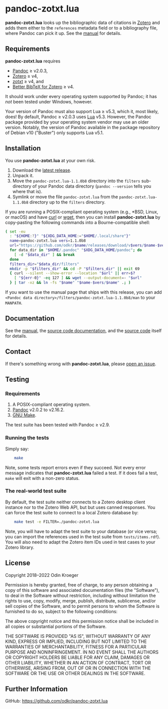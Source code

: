 # pandoc-zotxt.lua

**pandoc-zotxt.lua** looks up the bibliographic data of citations in
[Zotero](https://www.zotero.org/) and adds them either to the `references`
metadata field or to a bibliography file, where Pandoc can pick it up.
See the [manual](man/man1/pandoc-zotxt.lua.rst) for details.


## Requirements

**pandoc-zotxt.lua** requires

* [Pandoc](https://www.pandoc.org/) ≥ v2.0.3,
* [Zotero](https://www.zotero.org/) ≥ v4,
* [zotxt](https://github.com/egh/zotxt/) ≥ v4, and
* [Better BibTeX for Zotero](https://retorque.re/zotero-better-bibtex/) ≥ v4.

It should work under every operating system supported by Pandoc;
it has *not* been tested under Windows, however.

Your version of Pandoc must also support Lua ≥ v5.3, which it, most likely,
does! By default, Pandoc ≥ v2.0.3 uses [Lua](https://www.lua.org/) v5.3.
However, the Pandoc package provided by your operating system vendor may use
an older version. Notably, the version of Pandoc available in the package
repository of Debian v10 ("Buster") only supports Lua v5.1.


## Installation

You use **pandoc-zotxt.lua** at your own risk.

1. Download the
   [latest release](https://github.com/odkr/pandoc-zotxt.lua/releases/latest).
2. Unpack it.
3. Move the `pandoc-zotxt.lua-1.1.0b8` directory into the
   `filters` sub-directory of your Pandoc data directory
   (`pandoc --version` tells you where that is).
4. Symlink or move the file `pandoc-zotxt.lua` from the
   `pandoc-zotxt.lua-1.1.0b8` directory up to the `filters` directory.

If you are running a POSIX-compliant operating system (e.g., *BSD,
Linux, or macOS) and have [curl](https://curl.haxx.se/) or 
[wget](https://www.gnu.org/software/wget/), then you can install
**pandoc-zotxt.lua** by copy-pasting the following commands
into a Bourne-compatible shell:

```sh
( set -eu
  : "${HOME:?}" "${XDG_DATA_HOME:="$HOME/.local/share"}"
  name=pandoc-zotxt.lua vers=1.1.0b8
  url="https://github.com/odkr/$name/releases/download/v$vers/$name-$vers.tgz"
  for data_dir in "$HOME/.pandoc" "$XDG_DATA_HOME/pandoc"; do
    [ -d "$data_dir" ] && break
  done
  filters_dir="$data_dir/filters"
  mkdir -p "$filters_dir" && cd -P "$filters_dir" || exit 69
  { curl --silent --show-error --location "$url" || err=$?
    [ "${err-0}" -eq 127 ] && wget --output-document=- "$url"
  } | tar -xz && ln -fs "$name" "$name-$vers/$name" .; )
```

If you want to use the manual page that ships with this release, you
can add `<Pandoc data directory>/filters/pandoc-zotxt.lua-1.1.0b8/man`
to your `MANPATH`.


## Documentation

See the [manual](man/man1/pandoc-zotxt.lua.rst),
the [source code documentation](https://odkr.github.io/pandoc-zotxt.lua/),
and the [source code](pandoc-zotxt.lua) itself for details.


## Contact

If there's something wrong with **pandoc-zotxt.lua**, please
[open an issue](https://github.com/odkr/pandoc-zotxt.lua/issues).


## Testing

### Requirements

1. A POSIX-compliant operating system.
2. [Pandoc](https://www.pandoc.org/) v2.0.2 to v2.16.2.
3. [GNU Make](https://www.gnu.org/software/make/).

The test suite has been tested with Pandoc ≥ v2.9.

### Running the tests

Simply say:

```sh
    make
```

Note, some tests report errors even if they succeed. Not every error message
indicates that **pandoc-zotxt.lua** failed a test. If it does fail a test,
`make` will exit with a non-zero status.

### The real-world test suite

By default, the test suite neither connects to a Zotero desktop client
instance nor to the Zotero Web API, but but uses canned responses.
You can force the test suite to connect to a local Zotero database by:

```sh
    make test -e FILTER=./pandoc-zotxt.lua
```

Note, you will have to adapt the test suite to your database (or vice versa;
you can import the references used in the test suite from `tests/items.rdf`).
You will also need to adapt the Zotero item IDs used in test cases to your
Zotero library.


## License

Copyright 2018–2022 Odin Kroeger

Permission is hereby granted, free of charge, to any person obtaining a copy
of this software and associated documentation files (the "Software"), to deal
in the Software without restriction, including without limitation the rights
to use, copy, modify, merge, publish, distribute, sublicense, and/or sell
copies of the Software, and to permit persons to whom the Software is
furnished to do so, subject to the following conditions:

The above copyright notice and this permission notice shall be included in
all copies or substantial portions of the Software.

THE SOFTWARE IS PROVIDED "AS IS", WITHOUT WARRANTY OF ANY KIND, EXPRESS OR
IMPLIED, INCLUDING BUT NOT LIMITED TO THE WARRANTIES OF MERCHANTABILITY,
FITNESS FOR A PARTICULAR PURPOSE AND NONINFRINGEMENT. IN NO EVENT SHALL THE
AUTHORS OR COPYRIGHT HOLDERS BE LIABLE FOR ANY CLAIM, DAMAGES OR OTHER
LIABILITY, WHETHER IN AN ACTION OF CONTRACT, TORT OR OTHERWISE, ARISING FROM,
OUT OF OR IN CONNECTION WITH THE SOFTWARE OR THE USE OR OTHER DEALINGS IN THE
SOFTWARE.


## Further Information

GitHub: <https://github.com/odkr/pandoc-zotxt.lua>

